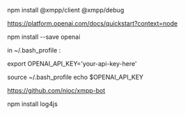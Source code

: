 npm install @xmpp/client @xmpp/debug

https://platform.openai.com/docs/quickstart?context=node

npm install --save openai

in ~/.bash_profile :

export OPENAI_API_KEY='your-api-key-here'

source ~/.bash_profile
echo $OPENAI_API_KEY

https://github.com/nioc/xmpp-bot

npm install log4js
